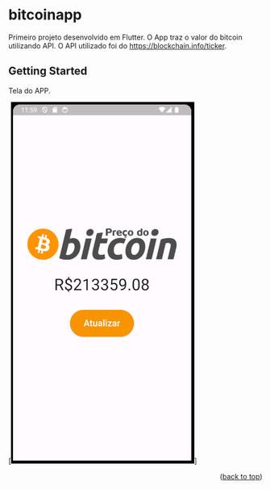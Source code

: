 # bitcoinapp

Primeiro projeto desenvolvido em Flutter.
O App traz o valor do bitcoin utilizando API.
O API utilizado foi do https://blockchain.info/ticker.

## Getting Started

Tela do APP.

[![Product Name Screen Shot][product-screenshot]]

<!-- MARKDOWN LINKS & IMAGES -->
<!-- https://www.markdownguide.org/basic-syntax/#reference-style-links -->
[product-screenshot]: Imagens/tela1.PNG

<p align="right">(<a href="#readme-top">back to top</a>)</p>